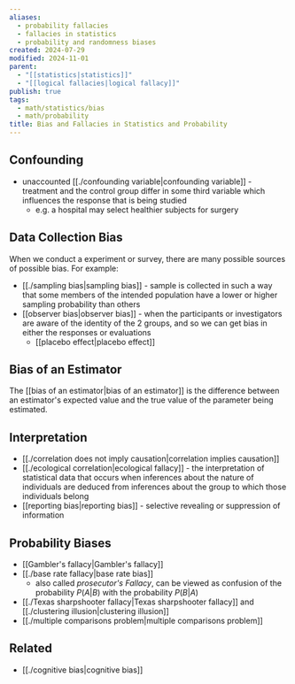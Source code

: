 ```yaml
---
aliases:
  - probability fallacies
  - fallacies in statistics
  - probability and randomness biases
created: 2024-07-29
modified: 2024-11-01
parent:
  - "[[statistics|statistics]]"
  - "[[logical fallacies|logical fallacy]]"
publish: true
tags:
  - math/statistics/bias
  - math/probability
title: Bias and Fallacies in Statistics and Probability
---
```

## Confounding
- unaccounted [[./confounding variable|confounding variable]] - treatment and the control group differ in some third variable which influences the response that is being studied
  - e.g. a hospital may select healthier subjects for surgery

## Data Collection Bias
When we conduct a experiment or survey, there are many possible sources of possible bias. For example:
- [[./sampling bias|sampling bias]] - sample is collected in such a way that some members of the intended population have a lower or higher sampling probability than others
- [[observer bias|observer bias]] - when the participants or investigators are aware of the identity of the 2 groups, and so we can get bias in either the responses or evaluations
  - [[placebo effect|placebo effect]]

## Bias of an Estimator
The [[bias of an estimator|bias of an estimator]] is the difference between an estimator's expected value and the true value of the parameter being estimated.

## Interpretation
- [[./correlation does not imply causation|correlation implies causation]]
- [[./ecological correlation|ecological fallacy]] - the interpretation of statistical data that occurs when inferences about the nature of individuals are deduced from inferences about the group to which those individuals belong
- [[reporting bias|reporting bias]] - selective revealing or suppression of information

## Probability Biases
- [[Gambler's fallacy|Gambler's fallacy]]
- [[./base rate fallacy|base rate bias]]
  - also called *prosecutor's Fallacy*, can be viewed as confusion of the  probability $P(A | B)$ with the probability $P(B | A)$
- [[./Texas sharpshooter fallacy|Texas sharpshooter fallacy]] and [[./clustering illusion|clustering illusion]]
- [[./multiple comparisons problem|multiple comparisons problem]]

## Related
- [[./cognitive bias|cognitive bias]]
